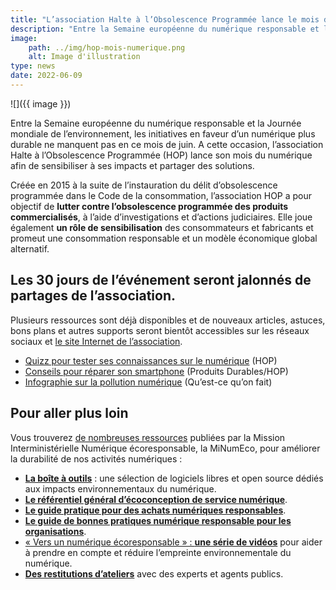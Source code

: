 ```yaml
---
title: "L’association Halte à l’Obsolescence Programmée lance le mois du numérique"
description: "Entre la Semaine européenne du numérique responsable et la Journée mondiale de l’environnement, les initiatives en faveur d’un numérique plus durable ne manquent pas en ce mois de juin. A cette occasion, l’association Halte à l’Obsolescence Programmée (HOP) lance son mois du numérique afin de sensibiliser à ses impacts et partager des solutions."
image:
    path: ../img/hop-mois-numerique.png
    alt: Image d'illustration
type: news
date: 2022-06-09
---
```


![]({{ image }})

Entre la Semaine européenne du numérique responsable et la Journée mondiale de l’environnement, les initiatives en faveur d’un numérique plus durable ne manquent pas en ce mois de juin. A cette occasion, l’association Halte à l’Obsolescence Programmée (HOP) lance son mois du numérique afin de sensibiliser à ses impacts et partager des solutions.

Créée en 2015 à la suite de l’instauration du délit d’obsolescence programmée dans le Code de la consommation, l’association HOP a pour objectif de **lutter contre l’obsolescence programmée des produits commercialisés**, à l’aide d’investigations et d’actions judiciaires. Elle joue également **un rôle de sensibilisation** des consommateurs et fabricants et promeut une consommation responsable et un modèle économique global alternatif.

## Les 30 jours de l’événement seront jalonnés de partages de l’association.

Plusieurs ressources sont déjà disponibles et de nouveaux articles, astuces, bons plans et autres supports seront bientôt accessibles sur les réseaux sociaux et [le site Internet de l’association](https://www.halteobsolescence.org/).

- [Quizz pour tester ses connaissances sur le numérique](https://docs.google.com/forms/d/e/1FAIpQLSf4PjPJy_7SvjYIimECSQ5mzl6d0fLGWMQdYUDzZIcdcFyYjQ/viewform) (HOP)
- [Conseils pour réparer son smartphone](https://www.produitsdurables.fr/2018/11/09/3-choses-a-savoir-pour-reparer-mon-smartphone/) (Produits Durables/HOP)
- [Infographie sur la pollution numérique](https://www.qqf.fr/infographie/69/pollution-numerique-du-clic-au-declic) (Qu’est-ce qu’on fait)

## Pour aller plus loin

Vous trouverez [de nombreuses ressources](/publications/) publiées par la Mission Interministérielle Numérique écoresponsable, la MiNumEco, pour améliorer la durabilité de nos activités numériques :

- [**La boîte à outils**](/publications/boite-outils/) : une sélection de logiciels libres et open source dédiés aux impacts environnementaux du numérique.
- [**Le référentiel général d’écoconception de service numérique**](/publications/referentiel-general-ecoconception/).
- [**Le guide pratique pour des achats numériques responsables**](/publications/guide-pratique-achats-numeriques-responsables/).
- [**Le guide de bonnes pratiques numérique responsable pour les organisations**](/publications/bonnes-pratiques/).
- [« Vers un numérique écoresponsable » : **une série de vidéos**](/publications/videos-vers-un-numerique-ecoresponsable/) pour aider à prendre en compte et réduire l’empreinte environnementale du numérique.
- [**Des restitutions d’ateliers**](/publications/) avec des experts et agents publics.
